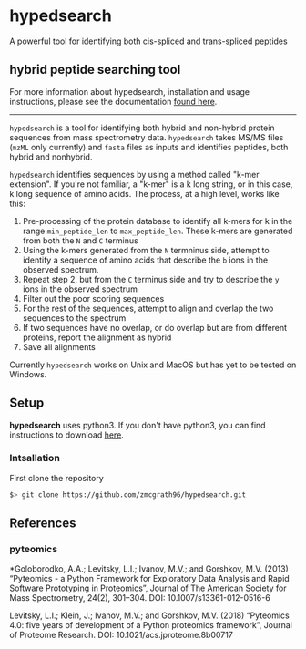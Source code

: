 # hypedsearch
A powerful tool for identifying both cis-spliced and trans-spliced peptides
## **hy**brid **pe**pti**d**e **search**ing tool

For more information about hypedsearch, installation and usage instructions, 
please see the documentation [found here](https://hypedsearch.readthedocs.io/en/latest/). 

---

`hypedsearch` is a tool for identifying both hybrid and non-hybrid protein sequences from mass spectrometry data. `hypedsearch` takes MS/MS files (`mzML` only currently) and `fasta` files as inputs and identifies peptides, both hybrid and nonhybrid.  

`hypedsearch` identifies sequences by using a method called "k-mer extension". If you're not familiar, a "k-mer" is a k long string, or in this case, k long sequence of amino acids. The process, at a high level, works like this:
1. Pre-processing of the protein database to identify all k-mers for k in the range `min_peptide_len` to `max_peptide_len`. These k-mers are generated from both the `N` and `C` terminus
2. Using the k-mers generated from the `N` termninus side, attempt to identify a sequence of amino acids that describe the `b` ions in the observed spectrum.
3. Repeat step 2, but from the `C` terminus side and try to describe the `y` ions in the observed spectrum
4. Filter out the poor scoring sequences
5. For the rest of the sequences, attempt to align and overlap the two sequences to the spectrum
6. If two sequences have no overlap, or do overlap but are from different proteins, report the alignment as hybrid
7. Save all alignments

Currently `hypedsearch` works on Unix and MacOS but has yet to be tested on Windows.

## Setup

**hypedsearch** uses python3. If you don't have python3, you can find instructions to download [here](https://www.python.org/). 
### Intsallation
First clone the repository
```bash
$> git clone https://github.com/zmcgrath96/hypedsearch.git
```
## References
### pyteomics
*Goloborodko, A.A.; Levitsky, L.I.; Ivanov, M.V.; and Gorshkov, M.V. (2013) “Pyteomics - a Python Framework for Exploratory Data Analysis and Rapid Software Prototyping in Proteomics”, Journal of The American Society for Mass Spectrometry, 24(2), 301–304. DOI: 10.1007/s13361-012-0516-6

Levitsky, L.I.; Klein, J.; Ivanov, M.V.; and Gorshkov, M.V. (2018) “Pyteomics 4.0: five years of development of a Python proteomics framework”, Journal of Proteome Research. DOI: 10.1021/acs.jproteome.8b00717
